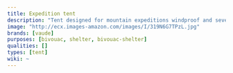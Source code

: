 ```yaml
---
title: Expedition tent
description: "Tent designed for mountain expeditions windproof and severe weather."
image: "http://ecx.images-amazon.com/images/I/319N6G7TPzL.jpg"
brands: [vaude]
purposes: [bivouac, shelter, bivouac-shelter]
qualities: []
types: [tent]
wiki: ~
---
```

